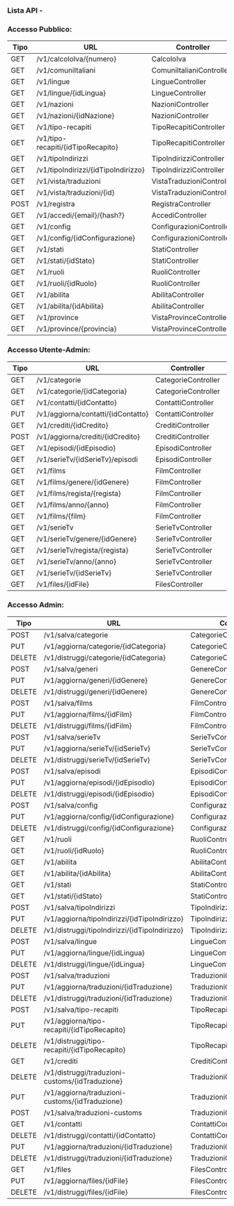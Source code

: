### Lista API -

### Accesso Pubblico:

| Tipo | URL                                 | Controller                  | Funzione   |
| ---- | ----------------------------------- | --------------------------- | ---------- |
| GET  | /v1/calcoloIva/{numero}             | CalcoloIva                  | calcolaIva |
| GET  | /v1/comuniItaliani                  | ComuniItalianiController    | index      |
| GET  | /v1/lingue                          | LingueController            | index      |
| GET  | /v1/lingue/{idLingua}               | LingueController            | show       |
| GET  | /v1/nazioni                         | NazioniController           | index      |
| GET  | /v1/nazioni/{idNazione}             | NazioniController           | show       |
| GET  | /v1/tipo-recapiti                   | TipoRecapitiController      | index      |
| GET  | /v1/tipo-recapiti/{idTipoRecapito}  | TipoRecapitiController      | show       |
| GET  | /v1/tipoIndirizzi                   | TipoIndirizziController     | index      |
| GET  | /v1/tipoIndirizzi/{idTipoIndirizzo} | TipoIndirizziController     | show       |
| GET  | /v1/vista/traduzioni                | VistaTraduzioniController   | index      |
| GET  | /v1/vista/traduzioni/{id}           | VistaTraduzioniController   | show       |
| POST | /v1/registra                        | RegistraController          | registra   |
| GET  | /v1/accedi/{email}/{hash?}          | AccediController            | accedi     |
| GET  | /v1/config                          | ConfigurazioniController    | index      |
| GET  | /v1/config/{idConfigurazione}       | ConfigurazioniController    | show       |
| GET  | /v1/stati                           | StatiController<br>         | index      |
| GET  | /v1/stati/{idStato}                 | StatiController<br>         | show       |
| GET  | /v1/ruoli                           | RuoliController<br>         | index      |
| GET  | /v1/ruoli/{idRuolo}                 | RuoliController<br>         | show       |
| GET  | /v1/abilita                         | AbilitaController<br>       | index      |
| GET  | /v1/abilita/{idAbilita}             | AbilitaController<br>       | show       |
| GET  | /v1/province                        | VistaProvinceController<br> | index      |
| GET  | /v1/province/{provincia}            | VistaProvinceController     | show       |

### Accesso Utente-Admin:

| Tipo | URL                                | Controller          | Funzione       |
| ---- | ---------------------------------- | ------------------- | -------------- |
| GET  | /v1/categorie                      | CategorieController | index          |
| GET  | /v1/categorie/{idCategoria}        | CategorieController | show           |
| GET  | /v1/contatti/{idContatto}          | ContattiController  | show           |
| PUT  | /v1/aggiorna/contatti/{idContatto} | ContattiController  | update         |
| GET  | /v1/crediti/{idCredito}            | CreditiController   | show           |
| POST | /v1/aggiorna/crediti/{idCredito}   | CreditiController   | update         |
| GET  | /v1/episodi/{idEpisodio}           | EpisodiController   | showEpisodio   |
| GET  | /v1/serieTv/{idSerieTv}/episodi    | EpisodiController   | episodiSerieTv |
| GET  | /v1/films                          | FilmController      | index          |
| GET  | /v1/films/genere/{idGenere}        | FilmController      | indexGenere    |
| GET  | /v1/films/regista/{regista}        | FilmController      | indexRegista   |
| GET  | /v1/films/anno/{anno}              | FilmController      | indexAnno      |
| GET  | /v1/films/{film}                   | FilmController      | show           |
| GET  | /v1/serieTv                        | SerieTvController   | index          |
| GET  | /v1/serieTv/genere/{idGenere}      | SerieTvController   | indexGenere    |
| GET  | /v1/serieTv/regista/{regista}      | SerieTvController   | indexRegista   |
| GET  | /v1/serieTv/anno/{anno}            | SerieTvController   | indexAnno      |
| GET  | /v1/serieTv/{idSerieTv}            | SerieTvController   | show           |
| GET  | /v1/files/{idFile}                 | FilesController     | show           |


### Accesso Admin:

| Tipo   | URL                                             | Controller                 | Funzione |
| ------ | ----------------------------------------------- | -------------------------- | -------- |
| POST   | /v1/salva/categorie                             | CategorieController        | store    |
| PUT    | /v1/aggiorna/categorie/{idCategoria}            | CategorieController        | update   |
| DELETE | /v1/distruggi/categorie/{idCategoria}           | CategorieController        | destroy  |
| POST   | /v1/salva/generi                                | GenereController           | store    |
| PUT    | /v1/aggiorna/generi/{idGenere}                  | GenereController           | update   |
| DELETE | /v1/distruggi/generi/{idGenere}                 | GenereController           | destroy  |
| POST   | /v1/salva/films                                 | FilmController             | store    |
| PUT    | /v1/aggiorna/films/{idFilm}                     | FilmController             | update   |
| DELETE | /v1/distruggi/films/{idFilm}                    | FilmController             | destroy  |
| POST   | /v1/salva/serieTv                               | SerieTvController          | store    |
| PUT    | /v1/aggiorna/serieTv/{idSerieTv}                | SerieTvController          | update   |
| DELETE | /v1/distruggi/serieTv/{idSerieTv}               | SerieTvController          | destroy  |
| POST   | /v1/salva/episodi                               | EpisodiController          | store    |
| PUT    | /v1/aggiorna/episodi/{idEpisodio}               | EpisodiController          | update   |
| DELETE | /v1/distruggi/episodi/{idEpisodio}              | EpisodiController          | destroy  |
| POST   | /v1/salva/config                                | ConfigurazioniController   | store    |
| PUT    | /v1/aggiorna/config/{idConfigurazione}          | ConfigurazioniController   | update   |
| DELETE | /v1/distruggi/config/{idConfigurazione}         | ConfigurazioniController   | destroy  |
| GET    | /v1/ruoli                                       | RuoliController            | index    |
| GET    | /v1/ruoli/{idRuolo}                             | RuoliController            | show     |
| GET    | /v1/abilita                                     | AbilitaController          | index    |
| GET    | /v1/abilita/{idAbilita}                         | AbilitaController          | show     |
| GET    | /v1/stati                                       | StatiController            | index    |
| GET    | /v1/stati/{idStato}                             | StatiController            | show     |
| POST   | /v1/salva/tipoIndirizzi                         | TipoIndirizziController    | store    |
| PUT    | /v1/aggiorna/tipoIndirizzi/{idTipoIndirizzo}    | TipoIndirizziController    | update   |
| DELETE | /v1/distruggi/tipoIndirizzi/{idTipoIndirizzo}   | TipoIndirizziController    | destroy  |
| POST   | /v1/salva/lingue                                | LingueController           | store    |
| PUT    | /v1/aggiorna/lingue/{idLingua}                  | LingueController           | update   |
| DELETE | /v1/distruggi/lingue/{idLingua}                 | LingueController           | destroy  |
| POST   | /v1/salva/traduzioni                            | TraduzioniController       | store    |
| PUT    | /v1/aggiorna/traduzioni/{idTraduzione}          | TraduzioniController       | update   |
| DELETE | /v1/distruggi/traduzioni/{idTraduzione}         | TraduzioniController       | destroy  |
| POST   | /v1/salva/tipo-recapiti                         | TipoRecapitiController     | store    |
| PUT    | /v1/aggiorna/tipo-recapiti/{idTipoRecapito}     | TipoRecapitiController     | update   |
| DELETE | /v1/distruggi/tipo-recapiti/{idTipoRecapito}    | TipoRecapitiController     | destroy  |
| GET    | /v1/crediti                                     | CreditiController          | index    |
| DELETE | /v1/distruggi/traduzioni-customs/{idTraduzione} | TraduzioniCustomController | destroy  |
| PUT    | /v1/aggiorna/traduzioni-customs/{idTraduzione}  | TraduzioniCustomController | update   |
| POST   | /v1/salva/traduzioni-customs                    | TraduzioniCustomController | store    |
| GET    | /v1/contatti                                    | ContattiController         | index    |
| DELETE | /v1/distruggi/contatti/{idContatto}             | ContattiController         | destroy  |
| PUT    | /v1/aggiorna/traduzioni/{idTraduzione}          | TraduzioniController       | update   |
| DELETE | /v1/distruggi/traduzioni/{idTraduzione}         | TraduzioniController       | destroy  |
| GET    | /v1/files                                       | FilesController<br>        | index    |
| PUT    | /v1/aggiorna/files/{idFile}                     | FilesController<br>        | update   |
| DELETE | /v1/distruggi/files/{idFile}                    | FilesController<br>        | destroy  |

